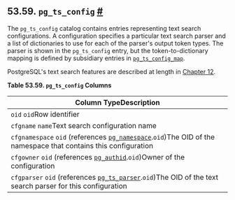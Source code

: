 ## 53.59. `pg_ts_config` [#](#CATALOG-PG-TS-CONFIG)

The `pg_ts_config` catalog contains entries representing text search configurations. A configuration specifies a particular text search parser and a list of dictionaries to use for each of the parser's output token types. The parser is shown in the `pg_ts_config` entry, but the token-to-dictionary mapping is defined by subsidiary entries in [`pg_ts_config_map`](catalog-pg-ts-config-map "53.60. pg_ts_config_map").

PostgreSQL's text search features are described at length in [Chapter 12](textsearch "Chapter 12. Full Text Search").

**Table 53.59. `pg_ts_config` Columns**

| Column TypeDescription                                                                                                                                             |
| ------------------------------------------------------------------------------------------------------------------------------------------------------------------ |
| `oid` `oid`Row identifier                                                                                                                                          |
| `cfgname` `name`Text search configuration name                                                                                                                     |
| `cfgnamespace` `oid` (references [`pg_namespace`](catalog-pg-namespace "53.32. pg_namespace").`oid`)The OID of the namespace that contains this configuration |
| `cfgowner` `oid` (references [`pg_authid`](catalog-pg-authid "53.8. pg_authid").`oid`)Owner of the configuration                                              |
| `cfgparser` `oid` (references [`pg_ts_parser`](catalog-pg-ts-parser "53.62. pg_ts_parser").`oid`)The OID of the text search parser for this configuration     |